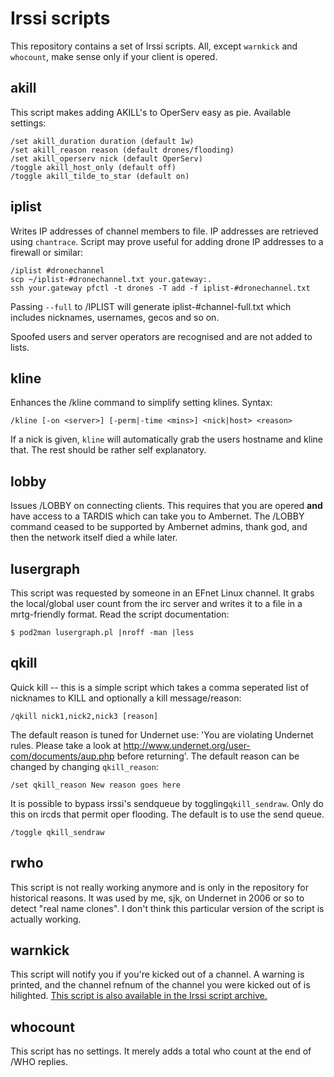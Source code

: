 # Irssi scripts

This repository contains a set of Irssi scripts. All, except
`warnkick` and `whocount`, make sense only if your client is opered.

## akill

This script makes adding AKILL's to OperServ easy as pie. Available settings:

    /set akill_duration duration (default 1w)
    /set akill_reason reason (default drones/flooding)
    /set akill_operserv nick (default OperServ)
    /toggle akill_host_only (default off)
    /toggle akill_tilde_to_star (default on)


## iplist

Writes IP addresses of channel members to file. IP addresses are retrieved
using `chantrace`. Script may prove useful for adding drone IP addresses to a
firewall or similar:

    /iplist #dronechannel
    scp ~/iplist-#dronechannel.txt your.gateway:.
    ssh your.gateway pfctl -t drones -T add -f iplist-#dronechannel.txt

Passing `--full` to /IPLIST will generate iplist-#channel-full.txt which
includes nicknames, usernames, gecos and so on.

Spoofed users and server operators are recognised and are not added to lists.

## kline

Enhances the /kline command to simplify setting klines. Syntax:

    /kline [-on <server>] [-perm|-time <mins>] <nick|host> <reason>

If a nick is given, `kline` will automatically grab the users hostname and
kline that. The rest should be rather self explanatory.

## lobby
Issues /LOBBY on connecting clients. This requires that you are opered **and**
have access to a TARDIS which can take you to Ambernet. The /LOBBY command
ceased to be supported by Ambernet admins, thank god, and then the network
itself died a while later.

## lusergraph

This script was requested by someone in an EFnet Linux channel. It grabs the
local/global user count from the irc server and writes it to a file in a
mrtg-friendly format. Read the script documentation:

    $ pod2man lusergraph.pl |nroff -man |less

## qkill

Quick kill -- this is a simple script which takes a comma seperated list of
nicknames to KILL and optionally a kill message/reason:

    /qkill nick1,nick2,nick3 [reason]

The default reason is tuned for Undernet use: 'You are violating Undernet
rules. Please take a look at
http://www.undernet.org/user-com/documents/aup.php before returning'. The
default reason can be changed by changing `qkill_reason`:

    /set qkill_reason New reason goes here

It is possible to bypass irssi's sendqueue by toggling`qkill_sendraw`. Only do
this on ircds that permit oper flooding. The default is to use the send queue.

    /toggle qkill_sendraw

## rwho

This script is not really working anymore and is only in the repository for
historical reasons. It was used by me, sjk, on Undernet in 2006 or so to
detect "real name clones". I don't think this particular version of the script
is actually working.

## warnkick

This script will notify you if you're kicked out of a channel. A warning is
printed, and the channel refnum of the channel you were kicked out of is
hilighted. [This script is also available in the Irssi script
archive.](http://scripts.irssi.org/scripts/warnkick.pl)

## whocount

This script has no settings. It merely adds a total who count at the end of
/WHO replies.
